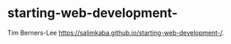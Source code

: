 # starting-web-development-
Tim Berners-Lee
https://salimkaba.github.io/starting-web-development-/. 
